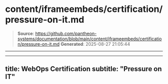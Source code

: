 # content/iframeembeds/certification/pressure-on-it.md

> **Source**: https://github.com/pantheon-systems/documentation/blob/main/content/iframeembeds/certification/pressure-on-it.md
> **Generated**: 2025-08-27 21:05:44

---

---
title: WebOps Certification
subtitle: "Pressure on IT"
---

<Partial file="certification-guide/pressure-on-it.md" />
